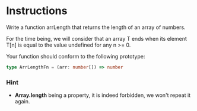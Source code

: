 # Instructions

Write a function arrLength that returns the length of an array of numbers.

For the time being, we will consider that an array T ends when its element T[n] is equal to the value undefined for any
n >= 0.

Your function should conform to the following prototype:

```typescript
type ArrLengthFn = (arr: number[]) => number
```

### Hint

- **Array.length** being a property, it is indeed forbidden, we won't repeat it again.
